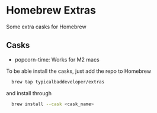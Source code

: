 # Homebrew Extras

Some extra casks for Homebrew

## Casks

- popcorn-time: Works for M2 macs

To be able install the casks, just add the repo to Homebrew

```bash
  brew tap typicalbaddeveloper/extras
```

and install through

```bash
  brew install --cask <cask_name>
```